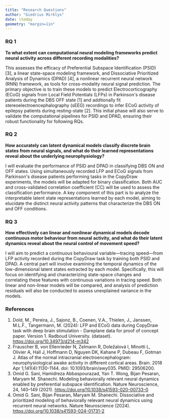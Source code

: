 ```yaml
---
title: "Research Questions"
author: "Giedrius Mirklys"
date: \today
geometry: "margin=1in"
---
```


### **RQ 1**

**To what extent can computational neural modeling frameworks predict neural activity across different recording modalities?**

This assesses the efficacy of Preferential Subspace Identification (PSID) [3], a linear state-space modeling framework, and Dissociative Prioritized Analysis of Dynamics (DPAD) [4], a nonlinear recurrent neural network (RNN) framework, as tools for cross-modality neural signal prediction. The primary objective is to train these models to predict Electrocorticography (ECoG) signals from Local Field Potentials (LFPs) in Parkinson's disease patients during the DBS OFF state [1] and addtionally fit stereoelectroencephalography (sEEG) recordings to infer ECoG activity of epilepsy patients during resting-state [2]. This initial phase will also serve to validate the computational pipelines for PSID and DPAD, ensuring their robust functionality for following RQs.

### **RQ 2**

**How accurately can latent dynamical models classify discrete brain states from neural signals, and what do their learned representations reveal about the underlying neurophysiology?**

I will evaluate the performance of PSID and DPAD in classifying DBS ON and OFF states. Using simultaneously recorded LFP and ECoG signals from Parkinson's disease patients performing tasks in the CopyDraw experiments, the models will be adapted for binary classification. Both AUC and cross-validated correlation coefficient (CC) will be used to assess the classification performance. A key component of this part is to analyze the interpretable latent state representations learned by each model, aiming to elucidate the distinct neural activity patterns that characterize the DBS ON and OFF conditions.

### **RQ 3**

**How effectively can linear and nonlinear dynamical models decode continuous motor behaviour from neural activity, and what do their latent dynamics reveal about the neural control of movement speed?**

I will aim to predict a continuous behavioural variable—tracing speed—from LFP activity recorded during the CopyDraw task by training both PSID and DPAD. A central part will involve examining the temporal dynamics of the low-dimensional latent states extracted by each model. Specifically, this will focus on identifying and characterizing state-space changes and correlating these features with continuous variations in tracing speed. Both linear and non-linear models will be compared, and analysis of prediction residuals will also be conducted to assess unexplained variance in the models.

### References

1. Dold, M., Pereira, J., Sajonz, B., Coenen, V.A., Thielen, J., Janssen, M.L.F., Tangermann, M. (2024): LFP and ECoG data during CopyDraw task with deep brain stimulation - Dareplane data for proof of concept paper. Version 1. Radboud University. (dataset).
https://doi.org/10.34973/d214-m342
2. Frauscher B, von Ellenrieder N, Zelmann R, Doležalová I, Minotti L, Olivier A, Hall J, Hoffmann D, Nguyen DK, Kahane P, Dubeau F, Gotman J. Atlas of the normal intracranial electroencephalogram: neurophysiological awake activity in different cortical areas. Brain. 2018 Apr 1;141(4):1130-1144. doi: 10.1093/brain/awy035. PMID: 29506200.
3. Omid G. Sani, Hamidreza Abbaspourazad, Yan T. Wong, Bijan Pesaran, Maryam M. Shanechi. Modeling behaviorally relevant neural dynamics enabled by preferential subspace identification. Nature Neuroscience, 24, 140–149 (2021). https://doi.org/10.1038/s41593-020-00733-0
4. Omid G. Sani, Bijan Pesaran, Maryam M. Shanechi. Dissociative and prioritized modeling of behaviorally relevant neural dynamics using recurrent neural networks. Nature Neuroscience (2024). https://doi.org/10.1038/s41593-024-01731-2
